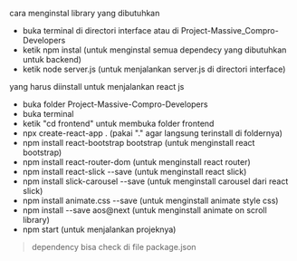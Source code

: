cara menginstal library yang dibutuhkan 
- buka terminal di directori interface atau di Project-Massive_Compro-Developers
- ketik npm instal (untuk menginstal semua dependecy yang dibutuhkan untuk backend)
- ketik node server.js (untuk menjalankan server.js di directori interface)

yang harus diinstall untuk menjalankan react js
- buka folder Project-Massive-Compro-Developers
- buka terminal
- ketik "cd frontend" untuk membuka folder frontend
- npx create-react-app . (pakai "." agar langsung terinstall di foldernya)
- npm install react-bootstrap bootstrap (untuk menginstall react bootstrap)
- npm install react-router-dom (untuk menginstall react router)
- npm install react-slick --save (untuk menginstall react slick)
- npm install slick-carousel --save (untuk menginstall carousel dari react slick)
- npm install animate.css --save (untuk menginstall animate style css)
- npm install --save aos@next (untuk menginstall animate on scroll library)
- npm start (untuk menjalankan projeknya)

> dependency bisa check di file package.json

